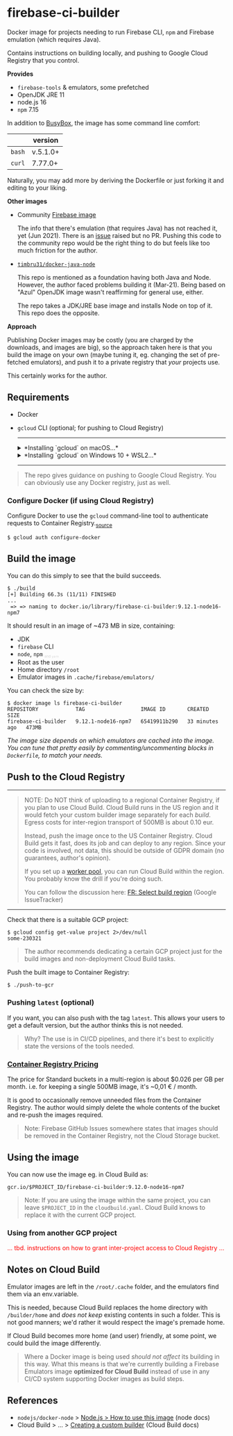 # firebase-ci-builder

Docker image for projects needing to run Firebase CLI, `npm` and Firebase emulation (which requires Java).

Contains instructions on building locally, and pushing to Google Cloud Registry that you control.

**Provides**

- `firebase-tools` & emulators, some prefetched
- OpenJDK JRE 11
- node.js 16
- `npm` 7.15

In addition to [BusyBox](https://en.wikipedia.org/wiki/BusyBox), the image has some command line comfort:

||version|
|---|---|
|`bash`|v.5.1.0+|
|`curl`|7.77.0+|

Naturally, you may add more by deriving the Dockerfile or just forking it and editing to your liking.

**Other images**

- Community [Firebase image](https://github.com/GoogleCloudPlatform/cloud-builders-community/tree/master/firebase)

  The info that there's emulation (that requires Java) has not reached it, yet (Jun 2021). There is an [issue](https://github.com/GoogleCloudPlatform/cloud-builders-community/issues/441) raised but no PR. Pushing this code to the community repo would be the right thing to do but feels like too much friction for the author.

- [`timbru31/docker-java-node`](https://github.com/timbru31/docker-java-node)
 
  This repo is mentioned as a foundation having both Java and Node. However, the author faced problems building it (Mar-21). Being based on "Azul" OpenJDK image wasn't reaffirming for general use, either. 

  The repo takes a JDK/JRE base image and installs Node on top of it. This repo does the opposite.

**Approach**

Publishing Docker images may be costly (you are charged by the downloads, and images are big), so the approach taken here is that you build the image on your own (maybe tuning it, eg. changing the set of pre-fetched emulators), and push it to a private registry that *your* projects use.

This certainly works for the author.

## Requirements

- Docker
- `gcloud` CLI (optional; for pushing to Cloud Registry)

   --- 
   
   <details><summary>*Installing `gcloud` on macOS...*</summary>
      
   1. Download the package from [official installation page](https://cloud.google.com/sdk/docs/install)
   2. Extract in the downloads folder, but then..
   3. Move `google-cloud-sdk` to a location where you'd like it to remain (e.g. `~/bin`).
   
      When you run the install script, the software is installed *in place*. You cannot move it around any more.
      
   4. From here, you can follow the official instructions:
   
      `./google-cloud-sdk/install.sh`
   
      `./google-cloud-sdk/bin/gcloud init`
   
   To update: `gcloud components update`
   </details>

   <details><summary>*Installing `gcloud` on Windows 10 + WSL2...*</summary>

   ```
   $ apt-get install google-cloud-sdk
   ```
   
   >Note: This version may lack a bit behind, and doesn't have support for `gcloud components`, but should be enough.
   
   To update: `sudo apt-get upgrade google-cloud-sdk`
	</details>      

   ---

>The repo gives guidance on pushing to Google Cloud Registry. You can obviously use any Docker registry, just as well.

### Configure Docker (if using Cloud Registry)

Configure Docker to use the `gcloud` command-line tool to authenticate requests to Container Registry.<sub>[source](https://cloud.google.com/container-registry/docs/quickstart)</sub>

```
$ gcloud auth configure-docker
```


## Build the image

You can do this simply to see that the build succeeds.

```
$ ./build
[+] Building 66.3s (11/11) FINISHED                        
...
 => => naming to docker.io/library/firebase-ci-builder:9.12.1-node16-npm7
```

It should result in an image of ~473 <!-- was: ~482, ~496, ~533, ~557, ~706, ~679--> MB in size, containing:

- JDK
- `firebase` CLI
- `node`, `npm` <font color=lightgray><sub><sub><sup>and `yarn`</sup></sub></sub></font>
- Root as the user
- Home directory `/root`
- Emulator images in `.cache/firebase/emulators/`

You can check the size by:

```
$ docker image ls firebase-ci-builder
REPOSITORY            TAG                  IMAGE ID       CREATED          SIZE
firebase-ci-builder   9.12.1-node16-npm7   65419911b290   33 minutes ago   473MB
```

*The image size depends on which emulators are cached into the image. You can tune that pretty easily by commenting/uncommenting blocks in `Dockerfile`, to match your needs.*


## Push to the Cloud Registry

---

>NOTE: Do NOT think of uploading to a regional Container Registry, if you plan to use Cloud Build. Cloud Build runs in the US region and it would fetch your custom builder image separately for each *build*. Egress costs for inter-region transport of 500MB is about 0.10 eur.
>
>Instead, push the image once to the US Container Registry. Cloud Build gets it fast, does its job and can deploy to any region. Since your code is involved, not data, this should be outside of GDPR domain (no guarantees, author's opinion). 
>
>If you set up a [worker pool](https://cloud.google.com/sdk/gcloud/reference/alpha/builds/worker-pools/create), you can run Cloud Build within the region. You probably know the drill if you're doing such.
>
>You can follow the discussion here: [FR: Select build region](https://issuetracker.google.com/issues/63480105) (Google IssueTracker)

---

Check that there is a suitable GCP project:

```
$ gcloud config get-value project 2>/dev/null
some-230321
```

>The author recommends dedicating a certain GCP project just for the build images and non-deployment Cloud Build tasks.

Push the built image to Container Registry:

```
$ ./push-to-gcr
```

### Pushing `latest` (optional)

If you want, you can also push with the tag `latest`. This allows your users to get a default version, but the author thinks this is not needed.

>Why? The use is in CI/CD pipelines, and there it's best to explicitly state the versions of the tools needed.


### [Container Registry Pricing](https://cloud.google.com/container-registry/pricing)

The price for Standard buckets in a multi-region is about \$0.026 per GB per month.
i.e. for keeping a single 500MB image, it's ~0,01 € / month.

It is good to occasionally remove unneeded files from the Container Registry. The author would simply delete the whole contents of the bucket and re-push the images required.

>Note: Firebase GitHub Issues somewhere states that images should be removed in the Container Registry, not the Cloud Storage bucket.


## Using the image

You can now use the image eg. in Cloud Build as:

```
gcr.io/$PROJECT_ID/firebase-ci-builder:9.12.0-node16-npm7
```

>Note: If you are using the image within the same project, you can leave `$PROJECT_ID` in the `cloudbuild.yaml`. Cloud Build knows to replace it with the current GCP project.

### Using from another GCP project

<font color=red>... tbd. instructions on how to grant inter-project access to Cloud Registry ...
</font>

<!--
based on:
https://cloud.google.com/deployment-manager/docs/configuration/using-images-from-other-projects-for-vm-instances

https://cloud.google.com/container-registry/docs/access-control#granting_users_and_other_projects_access_to_a_registry

https://cloud.google.com/ai-hub/docs/registry-setup

1. Get a service account name for the project needing the images
   e.g. `PROJECT-NUMBER@cloudbuild.gserviceaccount.com`

   source: https://cloud.google.com/container-registry/docs/access-control#gcp-permissions
   
2. Follow https://cloud.google.com/container-registry/docs/access-control#granting_users_and_other_projects_access_to_a_registry

	"Storage Object Viewer" looks right

-->

## Notes on Cloud Build 

Emulator images are left in the `/root/.cache` folder, and the emulators find them via an env.variable. 

This is needed, because Cloud Build replaces the home directory with `/builder/home` and *does not keep* existing contents in such a folder. This is not good manners; we'd rather it would respect the image's premade home.

If Cloud Build becomes more home (and user) friendly, at some point, we could build the image differently.

>Where a Docker image is being used *should not affect* its building in this way. What this means is that we're currently building a Firebase Emulators image **optimized for Cloud Build** instead of use in any CI/CD system supporting Docker images as build steps.


## References

- `nodejs/docker-node` > [Node.js > How to use this image](https://github.com/nodejs/docker-node/blob/master/README.md#how-to-use-this-image) (node docs)
- Cloud Build > ... > [Creating a custom builder](https://cloud.google.com/build/docs/configuring-builds/use-community-and-custom-builders#creating_a_custom_builder) (Cloud Build docs)

